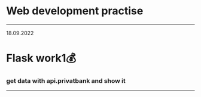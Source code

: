 # Web development practise
***
18.09.2022

Flask work1💰
====

### get data with api.privatbank and show it
***

